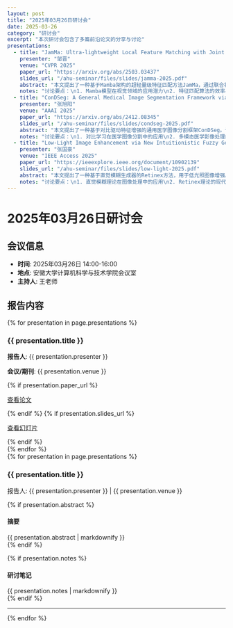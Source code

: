```yaml
---
layout: post
title: "2025年03月26日研讨会"
date: 2025-03-26
category: "研讨会"
excerpt: "本次研讨会包含了多篇前沿论文的分享与讨论"
presentations:
  - title: "JamMa: Ultra-lightweight Local Feature Matching with Joint Mamba"
    presenter: "邹晋"
    venue: "CVPR 2025"
    paper_url: "https://arxiv.org/abs/2503.03437"
    slides_url: "/ahu-seminar/files/slides/jamma-2025.pdf"
    abstract: "本文提出了一种基于Mamba架构的超轻量级特征匹配方法JamMa，通过联合状态空间模型实现了高效的局部特征匹配。该方法在保持高精度的同时大幅降低了计算开销和模型大小，在多个基准测试中展现出优越性能。"
    notes: "讨论要点：\n1. Mamba模型在视觉领域的应用潜力\n2. 特征匹配算法的效率与准确性权衡\n3. 与Transformer架构的对比分析"
  - title: "ConDSeg: A General Medical Image Segmentation Framework via Contrast-Driven Feature Enhancement"
    presenter: "张旭阳"
    venue: "AAAI 2025"
    paper_url: "https://arxiv.org/abs/2412.08345"
    slides_url: "/ahu-seminar/files/slides/condseg-2025.pdf"
    abstract: "本文提出了一种基于对比驱动特征增强的通用医学图像分割框架ConDSeg。该方法通过增强不同区域间的对比度来提高分割精度，在多种医学影像模态和分割任务上取得了显著效果。"
    notes: "讨论要点：\n1. 对比学习在医学图像分割中的应用\n2. 多模态医学影像处理的挑战\n3. 临床实际应用中的可靠性和鲁棒性"
  - title: "Low-Light Image Enhancement via New Intuitionistic Fuzzy Generator-Based Retinex Approach"
    presenter: "张国豪"
    venue: "IEEE Access 2025"
    paper_url: "https://ieeexplore.ieee.org/document/10902139"
    slides_url: "/ahu-seminar/files/slides/low-light-2025.pdf"
    abstract: "本文提出了一种基于直觉模糊生成器的Retinex方法，用于低光照图像增强。该方法能够更好地处理噪声和保留细节，在多个低光照图像数据集上展示了优异的性能。"
    notes: "讨论要点：\n1. 直觉模糊理论在图像处理中的应用\n2. Retinex理论的现代拓展\n3. 低光照图像增强中的噪声抑制与细节保留平衡"
---
```


# 2025年03月26日研讨会

## 会议信息

- **时间**: 2025年03月26日 14:00-16:00
- **地点**: 安徽大学计算机科学与技术学院会议室
- **主持人**: 王老师

## 报告内容

<div class="row">
{% for presentation in page.presentations %}
<div class="col-md-6 mb-4">
  <div class="card">
    <div class="card-header bg-light">
      <h3>{{ presentation.title }}</h3>
    </div>
    <div class="card-body">
      <p><strong>报告人</strong>: {{ presentation.presenter }}</p>
      <p><strong>会议/期刊</strong>: {{ presentation.venue }}</p>
      {% if presentation.paper_url %}
      <p><a href="{{ presentation.paper_url }}" class="btn btn-outline-primary" target="_blank">查看论文</a></p>
      {% endif %}
      {% if presentation.slides_url %}
      <p><a href="{{ presentation.slides_url }}" class="btn btn-outline-secondary" target="_blank">查看幻灯片</a></p>
      {% endif %}
    </div>
  </div>
</div>
{% endfor %}
</div>

<div class="presentations-details mt-5">
{% for presentation in page.presentations %}
<div class="presentation-detail mb-5">
  <h3 id="{{ presentation.title | slugify }}">{{ presentation.title }}</h3>
  <p class="text-muted">报告人: {{ presentation.presenter }} | {{ presentation.venue }}</p>
  
  {% if presentation.abstract %}
  <h4>摘要</h4>
  <div class="abstract mb-3">
    {{ presentation.abstract | markdownify }}
  </div>
  {% endif %}
  
  {% if presentation.notes %}
  <h4>研讨笔记</h4>
  <div class="notes">
    {{ presentation.notes | markdownify }}
  </div>
  {% endif %}
  
  <hr>
</div>
{% endfor %}
</div>
